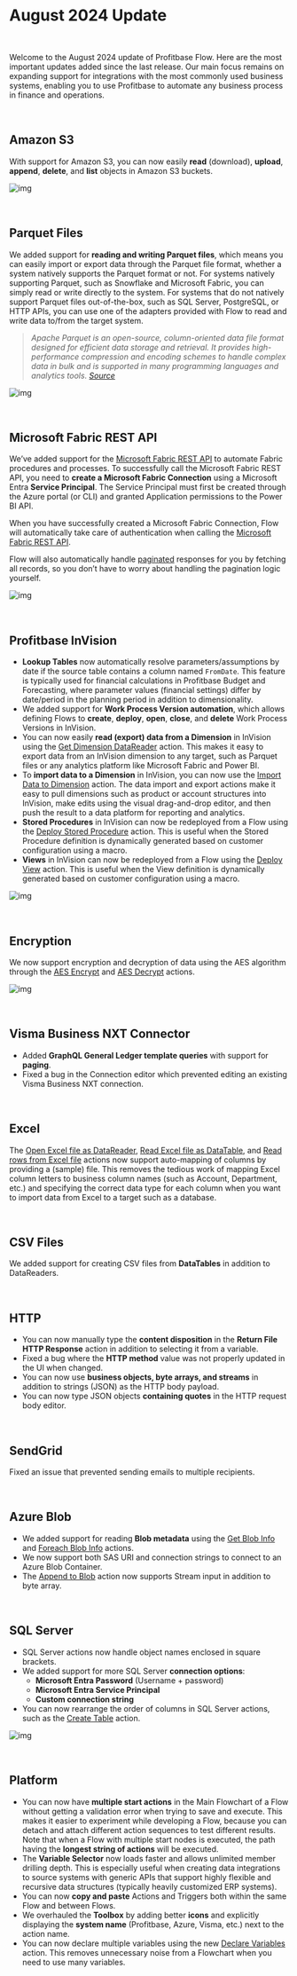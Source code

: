 # August 2024 Update  

<br/>

Welcome to the August 2024 update of Profitbase Flow. Here are the most important updates added since the last release. Our main focus remains on expanding support for integrations with the most commonly used business systems, enabling you to use Profitbase to automate any business process in finance and operations.

<br/>


## Amazon S3  
With support for Amazon S3, you can now easily **read** (download), **upload**, **append**, **delete**, and **list** objects in Amazon S3 buckets.

![img](https://profitbasedocs.blob.core.windows.net/flowimages/augustChangelog24_1.png)

<br/>


## Parquet Files  
We added support for **reading and writing Parquet files**, which means you can easily import or export data through the Parquet file format, whether a system natively supports the Parquet format or not. For systems natively supporting Parquet, such as Snowflake and Microsoft Fabric, you can simply read or write directly to the system. For systems that do not natively support Parquet files out-of-the-box, such as SQL Server, PostgreSQL, or HTTP APIs, you can use one of the adapters provided with Flow to read and write data to/from the target system.

> *Apache Parquet is an open-source, column-oriented data file format designed for efficient data storage and retrieval. It provides high-performance compression and encoding schemes to handle complex data in bulk and is supported in many programming languages and analytics tools. [Source](https://parquet.apache.org/)*

![img](https://profitbasedocs.blob.core.windows.net/flowimages/augustChangelog24_2.png)

<br/>


## Microsoft Fabric REST API  
We’ve added support for the [Microsoft Fabric REST API](https://learn.microsoft.com/en-us/rest/api/fabric/articles/) to automate Fabric procedures and processes. To successfully call the Microsoft Fabric REST API, you need to **create a Microsoft Fabric Connection** using a Microsoft Entra **Service Principal**. The Service Principal must first be created through the Azure portal (or CLI) and granted Application permissions to the Power BI API.

When you have successfully created a Microsoft Fabric Connection, Flow will automatically take care of authentication when calling the [Microsoft Fabric REST API](https://learn.microsoft.com/en-us/rest/api/fabric/articles/).

Flow will also automatically handle [paginated](https://learn.microsoft.com/en-us/rest/api/fabric/articles/pagination) responses for you by fetching all records, so you don’t have to worry about handling the pagination logic yourself.

![img](https://profitbasedocs.blob.core.windows.net/flowimages/augustChangelog24_3.png)

<br/>


## Profitbase InVision  
- **Lookup Tables** now automatically resolve parameters/assumptions by date if the source table contains a column named `FromDate`. This feature is typically used for financial calculations in Profitbase Budget and Forecasting, where parameter values (financial settings) differ by date/period in the planning period in addition to dimensionality.
- We added support for **Work Process Version automation**, which allows defining Flows to **create**, **deploy**, **open**, **close**, and **delete** Work Process Versions in InVision.
- You can now easily **read (export) data from a Dimension** in InVision using the [Get Dimension DataReader](../actions/profitbase-invision/get-dimension-datareader.md) action. This makes it easy to export data from an InVision dimension to any target, such as Parquet files or any analytics platform like Microsoft Fabric and Power BI.
- To **import data to a Dimension** in InVision, you can now use the [Import Data to Dimension](../actions/profitbase-invision/import-data-to-dimension.md) action. The data import and export actions make it easy to pull dimensions such as product or account structures into InVision, make edits using the visual drag-and-drop editor, and then push the result to a data platform for reporting and analytics.
- **Stored Procedures** in InVision can now be redeployed from a Flow using the [Deploy Stored Procedure](../actions/profitbase-invision/deploy-stored-procedure.md) action. This is useful when the Stored Procedure definition is dynamically generated based on customer configuration using a macro.
- **Views** in InVision can now be redeployed from a Flow using the [Deploy View](../actions/profitbase-invision/deploy-view.md) action. This is useful when the View definition is dynamically generated based on customer configuration using a macro.

![img](https://profitbasedocs.blob.core.windows.net/flowimages/augustChangelog24_4.png)

<br/>


## Encryption  
We now support encryption and decryption of data using the AES algorithm through the [AES Encrypt](../actions/security/aes-encrypt.md) and [AES Decrypt](../actions/security/aes-decrypt.md) actions.

![img](https://profitbasedocs.blob.core.windows.net/flowimages/augustChangelog24_5.png)

<br/>


## Visma Business NXT Connector  
- Added **GraphQL General Ledger template queries** with support for **paging**.  
- Fixed a bug in the Connection editor which prevented editing an existing Visma Business NXT connection.

<br/>


## Excel  
The [Open Excel file as DataReader](../actions/excel/open-excel-file-as-datareader.md), [Read Excel file as DataTable](../actions/excel/read-excel-file-as-datatable.md), and [Read rows from Excel file](../actions/excel/read-rows-from-excel-file.md) actions now support auto-mapping of columns by providing a (sample) file. This removes the tedious work of mapping Excel column letters to business column names (such as Account, Department, etc.) and specifying the correct data type for each column when you want to import data from Excel to a target such as a database.

<br/>


## CSV Files  
We added support for creating CSV files from **DataTables** in addition to DataReaders.

<br/>


## HTTP  
- You can now manually type the **content disposition** in the **Return File HTTP Response** action in addition to selecting it from a variable.
- Fixed a bug where the **HTTP method** value was not properly updated in the UI when changed.
- You can now use **business objects, byte arrays, and streams** in addition to strings (JSON) as the HTTP body payload.
- You can now type JSON objects **containing quotes** in the HTTP request body editor.

<br/>


## SendGrid  
Fixed an issue that prevented sending emails to multiple recipients.

<br/>


## Azure Blob  
- We added support for reading **Blob metadata** using the [Get Blob Info](../actions/azure-blob-storage/get-blob-info.md) and [Foreach Blob Info](../actions/azure-blob-storage/foreach-blob-info.md) actions.  
- We now support both SAS URI and connection strings to connect to an Azure Blob Container.  
- The [Append to Blob](../actions/azure-blob-storage/append-to-blob.md) action now supports Stream input in addition to byte array.

<br/>


## SQL Server  
- SQL Server actions now handle object names enclosed in square brackets.  
- We added support for more SQL Server **connection options**:
  - **Microsoft Entra Password** (Username + password)
  - **Microsoft Entra Service Principal**
  - **Custom connection string**
- You can now rearrange the order of columns in SQL Server actions, such as the [Create Table](../actions/sql-server/create-table.md) action.

![img](https://profitbasedocs.blob.core.windows.net/flowimages/augustChangelog24_6.png)

<br/>


## Platform  
- You can now have **multiple start actions** in the Main Flowchart of a Flow without getting a validation error when trying to save and execute. This makes it easier to experiment while developing a Flow, because you can detach and attach different action sequences to test different results. Note that when a Flow with multiple start nodes is executed, the path having the **longest string of actions** will be executed.
- The **Variable Selector** now loads faster and allows unlimited member drilling depth. This is especially useful when creating data integrations to source systems with generic APIs that support highly flexible and recursive data structures (typically heavily customized ERP systems).
- You can now **copy and paste** Actions and Triggers both within the same Flow and between Flows.
- We overhauled the **Toolbox** by adding better **icons** and explicitly displaying the **system name** (Profitbase, Azure, Visma, etc.) next to the action name.
- You can now declare multiple variables using the new [Declare Variables](../actions/built-in/declare-variables.md) action. This removes unnecessary noise from a Flowchart when you need to use many variables.
